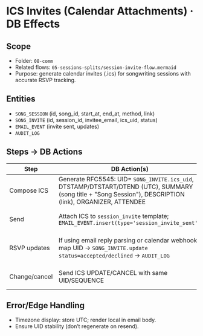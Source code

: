 # ICS Invites (Calendar Attachments) · DB Effects

## Scope
- Folder: `08-comm`
- Related flows: `05-sessions-splits/session-invite-flow.mermaid`
- Purpose: generate calendar invites (.ics) for songwriting sessions with accurate RSVP tracking.

## Entities
- `SONG_SESSION` (id, song_id, start_at, end_at, method, link)
- `SONG_INVITE` (id, session_id, invitee_email, ics_uid, status)
- `EMAIL_EVENT` (invite sent, updates)
- `AUDIT_LOG`

## Steps → DB Actions
| Step | DB Action(s) | Notes |
|---|---|---|
| Compose ICS | Generate RFC5545: UID= `SONG_INVITE.ics_uid`, DTSTAMP/DTSTART/DTEND (UTC), SUMMARY (song title + "Song Session"), DESCRIPTION (link), ORGANIZER, ATTENDEE | Store ICS bytes if needed |
| Send | Attach ICS to `session_invite` template; `EMAIL_EVENT.insert(type='session_invite_sent')` | Provider supports attachments |
| RSVP updates | If using email reply parsing or calendar webhook, map UID → `SONG_INVITE.update status=accepted/declined` → `AUDIT_LOG` | Optional; baseline is in-app accept |
| Change/cancel | Send ICS UPDATE/CANCEL with same UID/SEQUENCE | Keep calendars in sync |

## Error/Edge Handling
- Timezone display: store UTC; render local in email body.
- Ensure UID stability (don’t regenerate on resend).
